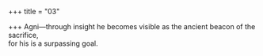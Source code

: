 +++
title = "03"

+++
Agni—through insight he becomes visible as the ancient beacon of the  sacrifice,  
for his is a surpassing goal.  